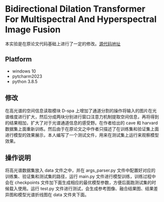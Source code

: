 # Bidirectional Dilation Transformer For Multispectral And Hyperspectral Image Fusion

本实验是在原论文代码基础上进行了一定的修改。[源代码地址](https:\\github.com\Dengshangqi\BDT)

## Platform

+ windows 10
+ pytcharm2023
+ python 3.8.5

## 修改

在高光谱的空间信息读取模块 D-spa 上增加了通道分割的操作将输入的图片在光谱维度进行扩大，然后分成两块分别进行窗口注意力机制提取空间信息，再将得到的结果相加，扩大了对于光谱通道信息的感受野。在作者给出的 cave 和 harvard 数据集上面重新训练。然后由于在原论文之中作者只描述了在训练集和验证集上面进行模型的效果展示，本人编写了一个测试文件，用来在测试集上运行来观察模型效果。

## 操作说明

将高光谱数据集放入 data 文件之中，并在 args_parser.py 文件中配置好对应的训练集、验证集和测试集的路径，运行 main.py 文件进行模型训练，训练过程中会在 checkpoints 文件加下面生成相应的最优模型参数，方便后面跑测试集的时候载入使用。运行 test.py 文件进行测试，会生成参考图像、融合结果图、结果差异图和模型光谱折线图在 data 文件夹下面。